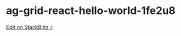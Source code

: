 # ag-grid-react-hello-world-1fe2u8

[Edit on StackBlitz ⚡️](https://stackblitz.com/edit/ag-grid-react-hello-world-1fe2u8)